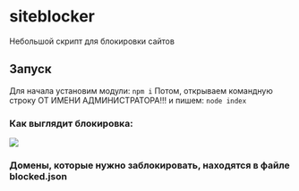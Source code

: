 # siteblocker
Небольшой скрипт для блокировки сайтов

## Запуск
Для начала установим модули:
```npm i```
Потом, открываем командную строку ОТ ИМЕНИ АДМИНИСТРАТОРА!!! и пишем:
```node index```

### Как выглядит блокировка:
<img src='https://github.com/danya7423/siteblocker/blob/main/%D0%A1%D0%BD%D0%B8%D0%BC%D0%BE%D0%BA%20%D1%8D%D0%BA%D1%80%D0%B0%D0%BD%D0%B0%202022-01-31%20093347.png?raw=true' />

### Домены, которые нужно заблокировать, находятся в файле blocked.json
